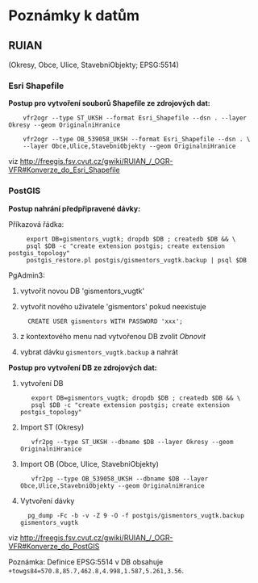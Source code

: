 # Poznámky k datům

## RUIAN 

(Okresy, Obce, Ulice, StavebniObjekty; EPSG:5514)

### Esri Shapefile

**Postup pro vytvoření souborů Shapefile ze zdrojových dat:**

        vfr2ogr --type ST_UKSH --format Esri_Shapefile --dsn . --layer Okresy --geom OriginalniHranice

        vfr2ogr --type OB_539058_UKSH --format Esri_Shapefile --dsn . \
        --layer Obce,Ulice,StavebniObjekty --geom OriginalniHranice

viz http://freegis.fsv.cvut.cz/gwiki/RUIAN_/_OGR-VFR#Konverze_do_Esri_Shapefile

### PostGIS

**Postup nahrání předpřipravené dávky:**

Příkazová řádka:

         export DB=gismentors_vugtk; dropdb $DB ; createdb $DB && \
         psql $DB -c "create extension postgis; create extension postgis_topology"
         postgis_restore.pl postgis/gismentors_vugtk.backup | psql $DB

PgAdmin3:

1. vytvořit novou DB 'gismentors_vugtk'
2. vytvořit nového uživatele 'gismentors' pokud neexistuje

         CREATE USER gismentors WITH PASSWORD 'xxx';

3. z kontextového menu nad vytvořenou DB zvolit *Obnovit*
4. vybrat dávku ``gismentors_vugtk.backup`` a nahrát

**Postup pro vytvoření DB ze zdrojových dat:**

1. vytvoření DB

          export DB=gismentors_vugtk; dropdb $DB ; createdb $DB && \
          psql $DB -c "create extension postgis; create extension postgis_topology"

2. Import ST (Okresy)

          vfr2pg --type ST_UKSH --dbname $DB --layer Okresy --geom OriginalniHranice

3. Import OB (Obce, Ulice, StavebniObjekty)

          vfr2pg --type OB_539058_UKSH --dbname $DB --layer Obce,Ulice,StavebniObjekty --geom OriginalniHranice

4. Vytvoření dávky

         pg_dump -Fc -b -v -Z 9 -O -f postgis/gismentors_vugtk.backup gismentors_vugtk


viz http://freegis.fsv.cvut.cz/gwiki/RUIAN_/_OGR-VFR#Konverze_do_PostGIS

Poznámka: Definice EPSG:5514 v DB obsahuje `+towgs84=570.8,85.7,462.8,4.998,1.587,5.261,3.56`.


